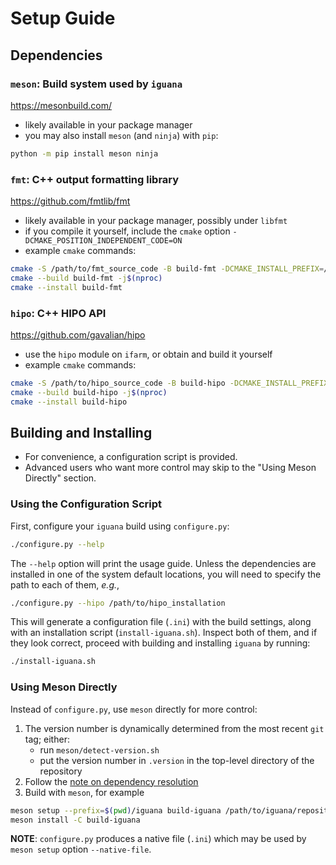 # Setup Guide

## Dependencies

### `meson`: Build system used by `iguana`
<https://mesonbuild.com/>
- likely available in your package manager
- you may also install `meson` (and `ninja`) with `pip`:
```bash
python -m pip install meson ninja
```

### `fmt`: C++ output formatting library
<https://github.com/fmtlib/fmt>
- likely available in your package manager, possibly under `libfmt`
- if you compile it yourself, include the `cmake` option `-DCMAKE_POSITION_INDEPENDENT_CODE=ON`
- example `cmake` commands:
```bash
cmake -S /path/to/fmt_source_code -B build-fmt -DCMAKE_INSTALL_PREFIX=/path/to/fmt_installation -DCMAKE_POSITION_INDEPENDENT_CODE=ON
cmake --build build-fmt -j$(nproc)
cmake --install build-fmt
```

### `hipo`: C++ HIPO API
<https://github.com/gavalian/hipo>
- use the `hipo` module on `ifarm`, or obtain and build it yourself
- example `cmake` commands:
```bash
cmake -S /path/to/hipo_source_code -B build-hipo -DCMAKE_INSTALL_PREFIX=/path/to/hipo_installation
cmake --build build-hipo -j$(nproc)
cmake --install build-hipo
```

## Building and Installing

- For convenience, a configuration script is provided.
- Advanced users who want more control may skip to the "Using Meson Directly" section.

### Using the Configuration Script

First, configure your `iguana` build using `configure.py`:
```bash
./configure.py --help
```
The `--help` option will print the usage guide.
Unless the dependencies are installed in one of the system default locations, you will need to specify the path to each of them, _e.g._,
```bash
./configure.py --hipo /path/to/hipo_installation
```
This will generate a configuration file (`.ini`) with the build settings, along with an installation script (`install-iguana.sh`).
Inspect both of them, and if they look correct, proceed with building and installing `iguana` by running:
```bash
./install-iguana.sh
```

### Using Meson Directly

Instead of `configure.py`, use `meson` directly for more control:

1. The version number is dynamically determined from the most recent `git` tag; either:
   - run `meson/detect-version.sh`
   - put the version number in `.version` in the top-level directory of the repository
2. Follow the [note on dependency resolution](dependency_resolution.md)
3. Build with `meson`, for example
```bash
meson setup --prefix=$(pwd)/iguana build-iguana /path/to/iguana/repository
meson install -C build-iguana
```
**NOTE**: `configure.py` produces a native file (`.ini`) which may be used by
`meson setup` option `--native-file`.
